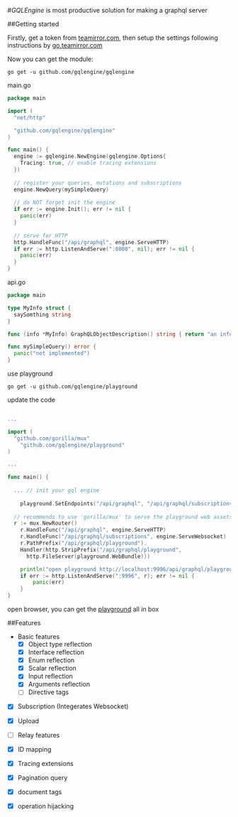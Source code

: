 #*GQLEngine* is most productive solution for making a graphql server



##Getting started

Firstly, get a token from [teamirror.com](https://teamirror.com), then setup the settings following instructions by [go.teamirror.com](https://go.teamirror.com)

Now you can get the module:

```
go get -u github.com/gqlengine/gqlengine
```

main.go

```go
package main

import (
  "net/http"

  "github.com/gqlengine/gqlengine"
)

func main() {
  engine := gqlengine.NewEngine(gqlengine.Options{
	Tracing: true, // enable tracing extensions
  })
  
  // register your queries, mutations and subscriptions
  engine.NewQuery(mySimpleQuery)
  
  // do NOT forget init the engine
  if err := engine.Init(); err != nil {
    panic(err)
  }
  
  // serve for HTTP
  http.HandleFunc("/api/graphql", engine.ServeHTTP)
  if err := http.ListenAndServe(":8000", nil); err != nil {
    panic(err)
  }
}
```

api.go

```go
package main

type MyInfo struct {
  saySomthing string
}

func (info *MyInfo) GraphQLObjectDescription() string { return "an info object" }

func mySimpleQuery() error {
  panic("not implemented")
}
```

use playground

```
go get -u github.com/gqlengine/playground
```

update the code

```go

...

import (
  "github.com/gorilla/mux"
	"github.com/gqlengine/playground"
)

...

func main() {
  
  ... // init your gql engine
  
	playground.SetEndpoints("/api/graphql", "/api/graphql/subscriptions")
  
  // recommends to use 'gorilla/mux' to serve the playground web assets
  r := mux.NewRouter()
	r.HandleFunc("/api/graphql", engine.ServeHTTP)
	r.HandleFunc("/api/graphql/subscriptions", engine.ServeWebsocket)
	r.PathPrefix("/api/graphql/playground").
  	Handler(http.StripPrefix("/api/graphql/playground",
      http.FileServer(playground.WebBundle)))

	println("open playground http://localhost:9996/api/graphql/playground/")
	if err := http.ListenAndServe(":9996", r); err != nil {
		panic(err)
	}
}

```



open browser, you can get the [playground](http://localhost:9996/api/graphql/playground) all in box



##Features

- Basic features
  - [x] Object type reflection
  - [x] Interface reflection
  - [x] Enum reflection
  - [x] Scalar reflection
  - [x] Input reflection
  - [x] Arguments reflection
  - [ ] Directive tags
- [x] Subscription (Integerates Websocket)
- [x] Upload
- [ ] Relay features
- [x] ID mapping
- [x] Tracing extensions
- [x] Pagination query
- [x] document tags
- [x] operation hijacking

